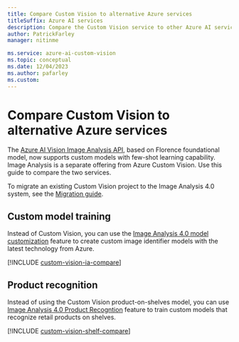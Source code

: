 ```yaml
---
title: Compare Custom Vision to alternative Azure services
titleSuffix: Azure AI services
description: Compare the Custom Vision service to other Azure AI services that offer the same or similar features.
author: PatrickFarley
manager: nitinme

ms.service: azure-ai-custom-vision
ms.topic: conceptual
ms.date: 12/04/2023
ms.author: pafarley
ms.custom: 
---
```


# Compare Custom Vision to alternative Azure services

The [Azure AI Vision Image Analysis API](../../computer-vision/overview-image-analysis.md), based on Florence foundational model, now supports custom models with few-shot learning capability. Image Analysis is a separate offering from Azure Custom Vision. Use this guide to compare the two services.

To migrate an existing Custom Vision project to the Image Analysis 4.0 system, see the [Migration guide](../../computer-vision/how-to/migrate-from-custom-vision.md).

## Custom model training

Instead of Custom Vision, you can use the [Image Analysis 4.0 model customization](../../computer-vision/how-to/model-customization.md) feature to create custom image identifier models with the latest technology from Azure.

[!INCLUDE [custom-vision-ia-compare](../../computer-vision/includes/custom-vision-ia-compare.md)]

## Product recognition

Instead of using the Custom Vision product-on-shelves model, you can use [Image Analysis 4.0 Product Recogntion](/azure/ai-services/computer-vision/concept-shelf-analysis) feature to train custom models that recognize retail products on shelves.

[!INCLUDE [custom-vision-shelf-compare](../../computer-vision/includes/custom-vision-shelf-compare.md)]
